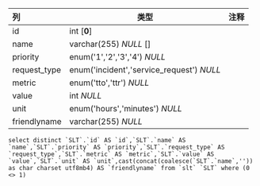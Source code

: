 | 列           | 类型                                      | 注释 |
| :----------- | ----------------------------------------- | ---- |
| id           | int [**0**]                               |      |
| name         | varchar(255) *NULL* []                    |      |
| priority     | enum('1','2','3','4') *NULL*              |      |
| request_type | enum('incident','service_request') *NULL* |      |
| metric       | enum('tto','ttr') *NULL*                  |      |
| value        | int *NULL*                                |      |
| unit         | enum('hours','minutes') *NULL*            |      |
| friendlyname | varchar(255) *NULL*                       |      |

```
select distinct `SLT`.`id` AS `id`,`SLT`.`name` AS `name`,`SLT`.`priority` AS `priority`,`SLT`.`request_type` AS `request_type`,`SLT`.`metric` AS `metric`,`SLT`.`value` AS `value`,`SLT`.`unit` AS `unit`,cast(concat(coalesce(`SLT`.`name`,'')) as char charset utf8mb4) AS `friendlyname` from `slt` `SLT` where (0 <> 1)
```

